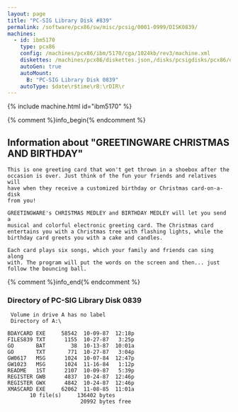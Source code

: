```yaml
---
layout: page
title: "PC-SIG Library Disk #839"
permalink: /software/pcx86/sw/misc/pcsig/0001-0999/DISK0839/
machines:
  - id: ibm5170
    type: pcx86
    config: /machines/pcx86/ibm/5170/cga/1024kb/rev3/machine.xml
    diskettes: /machines/pcx86/diskettes.json,/disks/pcsigdisks/pcx86/diskettes.json
    autoGen: true
    autoMount:
      B: "PC-SIG Library Disk 0839"
    autoType: $date\r$time\rB:\rDIR\r
---
```


{% include machine.html id="ibm5170" %}

{% comment %}info_begin{% endcomment %}

## Information about "GREETINGWARE CHRISTMAS AND BIRTHDAY"

    This is one greeting card that won't get thrown in a shoebox after the
    occasion is over. Just think of the fun your friends and relatives will
    have when they receive a customized birthday or Christmas card-on-a-disk
    from you!
    
    GREETINGWARE's CHRISTMAS MEDLEY and BIRTHDAY MEDLEY will let you send a
    musical and colorful electronic greeting card. The Christmas card
    entertains you with a Christmas tree with flashing lights, while the
    birthday card greets you with a cake and candles.
    
    Each card plays six songs, which your family and friends can sing along
    with. The program will put the words on the screen and then... just
    follow the bouncing ball.
{% comment %}info_end{% endcomment %}


### Directory of PC-SIG Library Disk 0839

     Volume in drive A has no label
     Directory of A:\

    BDAYCARD EXE     58542  10-09-87  12:18p
    FILES839 TXT      1155  10-27-87   3:25p
    GO       BAT        38  10-13-87  10:01a
    GO       TXT       771  10-27-87   3:04p
    GW0617   MSG      1024  10-07-84  12:47p
    GW1023   MSG      1024  11-16-84   1:12p
    README   1ST      2107  10-09-87   5:39p
    REGISTER GWB      4837  10-24-87  12:46p
    REGISTER GWX      4842  10-24-87  12:46p
    XMASCARD EXE     62062  11-08-85  11:01a
           10 file(s)     136402 bytes
                           20992 bytes free

